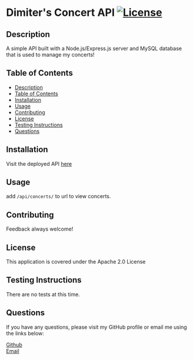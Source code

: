 # Dimiter's Concert API [![License](https://img.shields.io/badge/License-Apache%202.0-blue.svg)](https://opensource.org/licenses/Apache-2.0)

## Description
A simple API built with a Node.js/Express.js server and MySQL database that is used to manage my concerts!

## Table of Contents
  - [Description](#description)
  - [Table of Contents](#table-of-contents)
  - [Installation](#installation)
  - [Usage](#usage)
  - [Contributing](#contributing)
  - [License](#license)
  - [Testing Instructions](#testing-instructions)
  - [Questions](#questions)

## Installation
Visit the deployed API [here](https://dimiter-concert-api.herokuapp.com)

## Usage
add `/api/concerts/` to url to view concerts.

## Contributing
Feedback always welcome!

## License
This application is covered under the Apache 2.0 License

## Testing Instructions
There are no tests at this time.

## Questions
If you have any questions, please visit my GitHub profile or email me using the links below:

[Github](https://github.com/dimitermusic)  
[Email](mailto:dimitermusic@gmail.com)